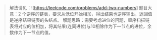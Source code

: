 > 解法请见：![https://leetcode.com/problems/add-two-numbers]
> 题目大意：2 个逆序的链表，要求从低位开始相加，得出结果也逆序输出，返回值是逆序结果链表的头结点。
> 解题思路：需要考虑进位的问题，顺序扫描链表将对应的位相加，将其结果(连同进位)与10相除作为下一节点的进位，余数作为下一节点的值。
